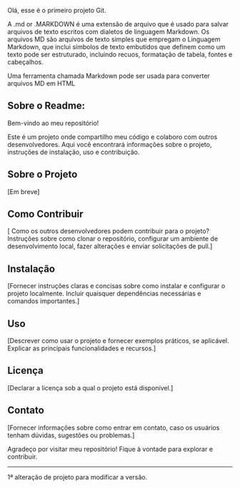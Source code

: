 Olá, esse é o primeiro projeto Git.

A .md or .MARKDOWN é uma extensão de arquivo que é usado para salvar arquivos de texto escritos com dialetos de linguagem Markdown. Os arquivos MD são arquivos de texto simples que empregam o Linguagem Markdown, que inclui símbolos de texto embutidos que definem como um texto pode ser estruturado, incluindo recuos, formatação de tabela, fontes e cabeçalhos.

Uma ferramenta chamada Markdown pode ser usada para converter arquivos MD em HTML

## Sobre o Readme:

Bem-vindo ao meu repositório!

Este é um projeto onde compartilho meu código e colaboro com outros desenvolvedores. Aqui você encontrará informações sobre o projeto, instruções de instalação, uso e contribuição.

## Sobre o Projeto

[Em breve]

## Como Contribuir

[ Como os outros desenvolvedores podem contribuir para o projeto? Instruções sobre como clonar o repositório, configurar um ambiente de desenvolvimento local, fazer alterações e enviar solicitações de pull.]

## Instalação

[Fornecer instruções claras e concisas sobre como instalar e configurar o projeto localmente. Incluir quaisquer dependências necessárias e comandos importantes.]

## Uso

[Descrever como usar o projeto e fornecer exemplos práticos, se aplicável. Explicar as principais funcionalidades e recursos.]

## Licença

[Declarar a licença sob a qual o projeto está disponível.]

## Contato

[Fornecer informações sobre como entrar em contato, caso os usuários tenham dúvidas, sugestões ou problemas.]

Agradeço por visitar meu repositório! Fique à vontade para explorar e contribuir.

----------------------------------------------------------------------------
1ª alteração de projeto para modificar a versão.